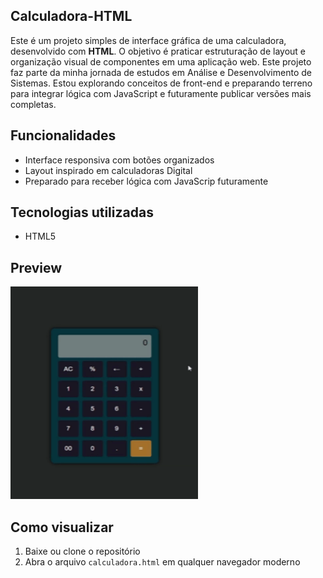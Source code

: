 ## Calculadora-HTML

Este é um projeto simples de interface gráfica de uma calculadora, desenvolvido com **HTML**. O objetivo é praticar estruturação de layout e organização visual de componentes em uma aplicação web.
Este projeto faz parte da minha jornada de estudos em Análise e Desenvolvimento de Sistemas. Estou explorando conceitos de front-end e preparando terreno para integrar lógica com JavaScript e futuramente publicar versões mais completas.

## Funcionalidades

- Interface responsiva com botões organizados
- Layout inspirado em calculadoras Digital
- Preparado para receber lógica com JavaScrip futuramente

## Tecnologias utilizadas

- HTML5

## Preview
<img width="300" height="340" alt="image" src="gif-calculadora.gif" />

## Como visualizar

1. Baixe ou clone o repositório
2. Abra o arquivo `calculadora.html` em qualquer navegador moderno
